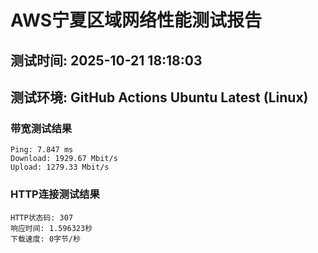 # AWS宁夏区域网络性能测试报告
## 测试时间: 2025-10-21 18:18:03
## 测试环境: GitHub Actions Ubuntu Latest (Linux)

### 带宽测试结果
```
Ping: 7.847 ms
Download: 1929.67 Mbit/s
Upload: 1279.33 Mbit/s
```

### HTTP连接测试结果
```
HTTP状态码: 307
响应时间: 1.596323秒
下载速度: 0字节/秒
```

